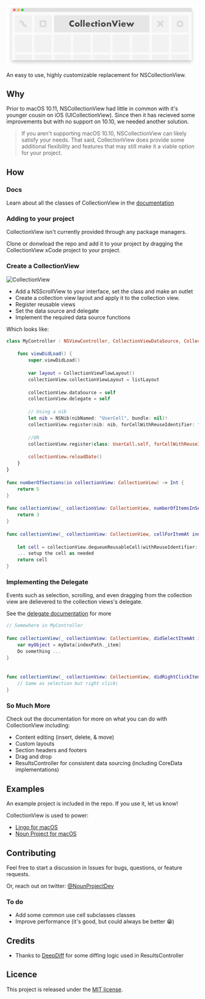 ![CollectionView](https://raw.githubusercontent.com/TheNounProject/CollectionView/master/img/header.png "Collection View")

An easy to use, highly customizable replacement for NSCollectionView.

## Why

Prior to macOS 10.11, NSCollectionView had little in common with it's younger cousin on iOS (UICollectionView). Since then it has recieved some improvements but with no support on 10.10, we needed another solution.

> If you aren't supporting macOS 10.10, NSCollectionView can likely satisfy your needs. That said, CollectionView does provide some additional flexibility and features that may still make it a viable option for your project.


## How

### Docs
Learn about all the classes of CollectionView in the [documentation](https://thenounproject.github.io/CollectionView/)


### Adding to your project
CollectionView isn't currently provided through any package managers. 

Clone or donwload the repo and add it to your project by dragging the CollectionView xCode project to your project.



### Create a CollectionView

![CollectionView](https://github.com/TheNounProject/CollectionView/raw/master/img/demo_setup.gif "Collection View")

* Add a NSScrollView to your interface, set the class and make an outlet
* Create a collection view layout and apply it to the collection view.
* Register reusable views
* Set the data source and delegate
* Implement the required data source functions

Which looks like:

```swift
class MyController : NSViewController, CollectionViewDataSource, CollectionViewDelegate {

	func viewDidLoad() {
		super.viewDidLoad()
		
		var layout = CollectionViewFlowLayout()
		collectionView.collectionViewLayout = listLayout
		
		collectionView.dataSource = self
	   	collectionView.delegate = self
	   	
	   	// Using a nib
	   	let nib = NSNib(nibNamed: "UserCell", bundle: nil)!
	   	collectionView.register(nib: nib, forCellWithReuseIdentifier: "UserCell")
	   	
	   	//OR
	   	collectionView.register(class: UserCell.self, forCellWithReuseIdentifier: "UserCell")
	   	
	   	collectionView.reloadDate()
	}
}

func numberOfSections(in collectionView: CollectionView) -> Int {
    return 5
}

func collectionView(_ collectionView: CollectionView, numberOfItemsInSection section: Int) -> Int { 
	return 3
}

func collectionView(_ collectionView: CollectionView, cellForItemAt indexPath: IndexPath) -> CollectionViewCell {

	let cell = collectionView.dequeueReusableCell(withReuseIdentifier: "UserCell", for: indexPath) as! UserCell
	... setup the cell as needed
	return cell
}   

```

### Implementing the Delegate
Events such as selection, scrolling, and even dragging from the collection view are delievered to the collection views's delegate.

See the [delegate documentation](https://thenounproject.github.io/CollectionView/Protocols/CollectionViewDelegate.html) for more 

```swift
// Somewhere in MyController

func collectionView(_ collectionView: CollectionView, didSelectItemAt indexPath: IndexPath) {
    var myObject = myData[indexPath._item]
    Do something ...
}


func collectionView(_ collectionView: CollectionView, didRightClickItemAt indexPath: IndexPath, with event: NSEvent) {
	// Same as selection but right click\
}
```

### So Much More
Check out the documentation for more on what you can do with CollectionView including:

* Content editing (insert, delete, & move)
* Custom layouts
* Section headers and footers
* Drag and drop
* ResultsController for consistent data sourcing (including CoreData implementations)


## Examples

An example project is included in the repo. If you use it, let us know! 

CollectionView is used to power:

* [Lingo for macOS](https://lingoapp.com)
* [Noun Project for macOS](https://thenounproject.com/for-mac/)

## Contributing
Feel free to start a discussion in Issues for bugs, questions, or feature requests.

Or, reach out on twitter: [@NounProjectDev](https://twitter.com/NounProjectDev)

### To do
* Add some common use cell subclasses classes
* Improve performance (it's good, but could always be better 😁)

## Credits
* Thanks to [DeepDiff](https://github.com/onmyway133/DeepDiff) for some diffing logic used in ResultsController

## Licence
This project is released under the [MIT license](https://github.com/TheNounProject/CollectionView/blob/master/LICENSE).

